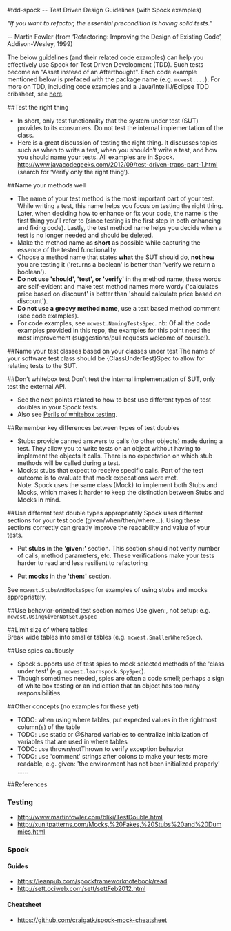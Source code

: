 #tdd-spock -- Test Driven Design Guidelines (with Spock examples)  

*"If you want to refactor, the essential precondition is having solid tests.”* 

 -- Martin Fowler (from ‘Refactoring: Improving the Design of Existing Code’, Addison-Wesley, 1999)

The below guidelines (and their related code examples) can help you effectively use Spock for Test Driven Development (TDD). Such tests become an "Asset instead of an Afterthought". Each code example mentioned below is prefaced with the package name (e.g. `mcwest....`).
For more on TDD, including code examples and a Java/IntelliJ/Eclipse TDD cribsheet, see [here](https://bitbucket.org/bwestrich/java-tdd/wiki/Home).

##Test the right thing
* In short, only test functionality that the system under test (SUT) provides to its consumers. Do not test the internal implementation of the class. 
* Here is a great discussion of testing the right thing. It discusses topics such as when to write a test, when you shouldn’t write a test, 
and how you should name your tests. All examples are in Spock. 
http://www.javacodegeeks.com/2012/09/test-driven-traps-part-1.html (search for ‘Verify only the right thing’).

##Name your methods well
*  The name of your test method is the most important part of your test. While writing a test, this name helps you focus on testing the right thing. Later, when deciding how to enhance or fix your code, the name is the first thing you’ll refer to (since testing is the first step in both enhancing and fixing code). Lastly, the test method name helps you decide when a test is no longer needed and should be deleted. 
* Make the method name as **short** as possible while capturing the essence of the tested functionality. 
* Choose a method name that states **what** the SUT should do, **not how** you are testing it ('returns a boolean' is better than 'verify we return a boolean'). 
* **Do not use 'should', 'test', or 'verify'** in the method name, these words are self-evident and make test method names more wordy ('calculates price based on discount' is better than 'should calculate price based on discount').
* **Do not use a groovy method name**, use a text based method comment (see code examples). 
* For code examples, see `mcwest.NamingTestsSpec`. nb: Of all the code examples provided in this repo, the examples for this point need the most improvement (suggestions/pull requests welcome of course!).

##Name your test classes based on your classes under test
The name of your software test class should be {ClassUnderTest}Spec to allow for relating tests to the SUT.

##Don’t whitebox test
Don't test the internal implementation of SUT, only test the external API.
* See the next points related to how to best use different types of test doubles in your Spock tests. 
* Also see [Perils of whitebox testing](https://bitbucket.org/bwestrich/java-tdd/wiki/Perils%20of%20Whitebox%20testing).

##Remember key differences between types of test doubles
* Stubs: provide canned answers to calls (to other objects) made during a test. They allow you to write tests on an object without having to implement the objects it calls. There is no expectation on which stub methods will be called during a test. 
* Mocks: stubs that expect to receive specific calls. Part of the test outcome is to evaluate that mock expecations were met.  
Note: Spock uses the same class (Mock) to implement both Stubs and Mocks, which makes it harder to keep the distinction between Stubs and Mocks in mind. 

##Use different test double types appropriately
Spock uses different sections for your test code (given/when/then/where...). Using these sections correctly can greatly improve the readability and value of your tests. 

* Put **stubs** in the **‘given:’** section. This section should not verify number of calls, method parameters, etc. These verifications make your tests harder to read and less resilient to refactoring 

* Put **mocks** in the **'then:'** section.  

See `mcwest.StubsAndMocksSpec` for examples of using stubs and mocks appropriately. 
 
##Use behavior-oriented test section names
  Use given:, not setup: e.g. `mcwest.UsingGivenNotSetupSpec`
 
##Limit size of where tables  
 Break wide tables into smaller tables (e.g. `mcwest.SmallerWhereSpec`).

##Use spies cautiously
* Spock supports use of test spies to  mock selected methods of the 'class under test' (e.g. `mcwest.learnspock.SpySpec`). 
* Though sometimes needed, spies are often a code smell; perhaps a sign of white box testing or an indication that an object has too many responsibilities. 

##Other concepts (no examples for these yet)
* TODO: when using where tables, put expected values in the rightmost column(s) of the table
* TODO: use static or @Shared variables to centralize initialization of variables that are used in where tables 
* TODO: use thrown/notThrown to verify exception behavior
* TODO: use 'comment' strings after colons to make your tests more readable, e.g. given: 'the environment has not been initialized properly' ......

##References

### Testing

* http://www.martinfowler.com/bliki/TestDouble.html
* http://xunitpatterns.com/Mocks,%20Fakes,%20Stubs%20and%20Dummies.html

### Spock

#### Guides
* https://leanpub.com/spockframeworknotebook/read
* http://sett.ociweb.com/sett/settFeb2012.html

#### Cheatsheet
* https://github.com/craigatk/spock-mock-cheatsheet


